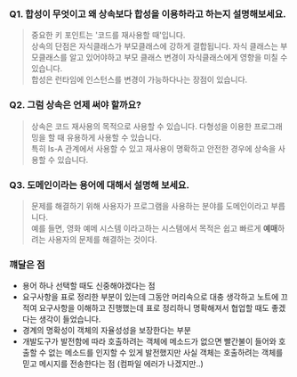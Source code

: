 ### Q1. 합성이 무엇이고 왜 상속보다 합성을 이용하라고 하는지 설명해보세요.
> 중요한 키 포인트는 '코드를 재사용할 때'입니다.  
> 상속의 단점은 자식클래스가 부모클래스에 강하게 결합됩니다. 자식 클래스는 부모클래스를 알고 있어야하고 부모 클래스 변경이 자식클래스에게 영향을 미칠 수 있습니다.  
> 합성은 런타임에 인스턴스를 변경이 가능하다나는 장점이 있습니다.  

### Q2. 그럼 상속은 언제 써야 할까요?
> 상속은 코드 재사용의 목적으로 사용할 수 있습니다. 다형성을 이용한 프로그래밍을 할 때 유용하게 사용할 수 있습니다.  
> 특히 Is-A 관계에서 사용할 수 있고 재사용이 명확하고 안전한 경우에 상속을 사용할 수 있습니다.  

### Q3. 도메인이라는 용어에 대해서 설명해 보세요.
> 문제를 해결하기 위해 사용자가 프로그램을 사용하는 분야를 도메인이라고 부릅니다.  
> 예를 들면, 영화 예메 시스템 이라고하는 시스템에서 목적은 쉽고 빠르게 **예매**하려는 사용자의 문제를 해결하는 것이다.

### 꺠달은 점
- 용어 하나 선택할 때도 신중해야겠다는 점  
- 요구사항을 표로 정리한 부분이 있는데 그동안 머리속으로 대충 생각하고 노트에 끄적여 요구사항을 이해하고 진행했는데 표로 정리하니 명확해져서 협업할 때도 좋겠다는 생각이 들었습니다.
- 경계의 명확성이 객체의 자율성성을 보장한다는 부분
- 개발도구가 발전함에 따라 호출하려는 객체에 메소드가 없으면 빨간불이 들어와 호출할 수 없는 메소드를 인지할 수 있게 발전했지만 사실 객체는 호출하려는 객체를 믿고 메시지를 전송한다는 점 (컴파일 에러가 나겠지만..)
